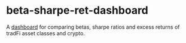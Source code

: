 # beta-sharpe-ret-dashboard

A [dashboard](https://coindataschool-beta-sharpe-ret-dashboard-main-5rm56h.streamlitapp.com/) for 
comparing betas, sharpe ratios and excess returns of tradFi asset classes and crypto.